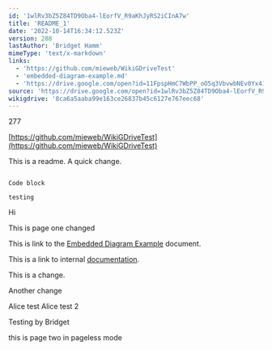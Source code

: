 ```yaml
---
id: '1wlRv3bZ5Z84TD9Oba4-lEorfV_R9aKhJyRS2iCInA7w'
title: 'README_1'
date: '2022-10-14T16:34:12.523Z'
version: 288
lastAuthor: 'Bridget Hamm'
mimeType: 'text/x-markdown'
links:
  - 'https://github.com/mieweb/WikiGDriveTest'
  - 'embedded-diagram-example.md'
  - 'https://drive.google.com/open?id=11FpspHmC7WbPP_oO5q3VbvwbNEv0Yx41LndH95ECF-w'
source: 'https://drive.google.com/open?id=1wlRv3bZ5Z84TD9Oba4-lEorfV_R9aKhJyRS2iCInA7w'
wikigdrive: '8ca6a5aaba99e163ce26837b45c6127e767eec68'
---
```

277


[https://github.com/mieweb/WikiGDriveTest](https://github.com/mieweb/WikiGDriveTest)


This is a readme.  A quick change.


```

Code block

testing
```


Hi



This is page one changed


This is link to the  [Embedded Diagram Example](embedded-diagram-example.md) document.



This is a link to internal [documentation](https://drive.google.com/open?id=11FpspHmC7WbPP_oO5q3VbvwbNEv0Yx41LndH95ECF-w).

This is a change.





Another  change

Alice test
Alice test 2

Testing by Bridget



































this is page two in pageless mode
